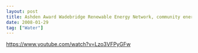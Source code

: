 ```yaml
---
layout: post
title: Ashden Award Wadebridge Renewable Energy Network, community energy, UK
date: 2008-01-29
tag: ["Water"]
---
```


https://www.youtube.com/watch?v=Lzo3VFPyGFw  